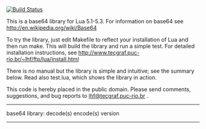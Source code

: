 [![Build Status](https://travis-ci.org/moteus/lbase64.svg?branch=master)](https://travis-ci.org/moteus/lbase64)

This is a base64 library for Lua 5.1-5.3. For information on base64 see
	http://en.wikipedia.org/wiki/Base64

To try the library, just edit Makefile to reflect your installation of Lua and
then run make. This will build the library and run a simple test. For detailed
installation instructions, see
	http://www.tecgraf.puc-rio.br/~lhf/ftp/lua/install.html

There is no manual but the library is simple and intuitive; see the summary
below. Read also test.lua, which shows the library in action.

This code is hereby placed in the public domain.
Please send comments, suggestions, and bug reports to lhf@tecgraf.puc-rio.br .

-------------------------------------------------------------------------------

base64 library:
 decode(s) 	 encode(s) 	 version 

-------------------------------------------------------------------------------
